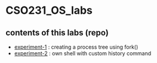# CSO231_OS_labs
## contents of this labs (repo)

- [experiment-1](https://github.com/lordcod99/CSO231_OS_labs/tree/main/lab1) : creating a process tree using fork()
- [experiment-2](https://github.com/lordcod99/CSO231_OS_labs/tree/main/lab2) : own shell with custom history command 
